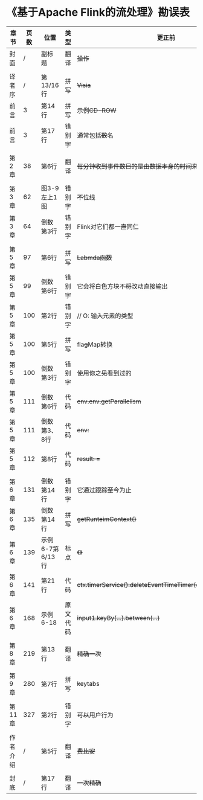 # 《基于Apache Flink的流处理》勘误表

|章节|页数  |位置 |类型    |更正前        |更正后         | 提交者 |
|---|-----|-----|-------|-------------|--------------|----------|
|封面|/|副标题|翻译|~~操作~~|**运维**|Xingcan|
||
|译者序|/|第13/16行|拼写|~~Visia~~|**Vasia**|Xingcan|
|前言|3|第14行|拼写|示例~~CD-ROW~~|示例**CD-ROM**|Fanxi|
|前言|3|第17行|错别字|通常包括~~数~~名|通常包括**书**名|-|
||
|第2章|38|第6行|翻译|~~每分钟收到事件数目的是由数据本身的时间来定义的~~|**每分钟的事件数目应该由数据自身所含的时间信息来定义**|Zhanglu He|
||
|第3章|62|图3-9左上1图|错别字|~~不~~位线|**水**位线|Guihai Liu|
|第3章|64|倒数第3行|错别字|Flink对它们都一~~直~~同仁|Flink对它们都一**视**同仁|Guihai Liu|
||
|第5章|97|第6行|拼写|~~Labmda函数~~|**Lambda**函数|Fanxi|
|第5章|99|倒数第6行|错别字|它会将白色方块不~~将~~改动直接输出|它会将白色方块不**加**改动直接输出|Guihai Liu|
|第5章|100|第2行|错别字|// O: 输~~入~~元素的类型|// O: 输**出**元素的类型|Guihai Liu|
|第5章|100|第5行|拼写|fla~~g~~Map转换|fla**t**Map转换|Guihai Liu|
|第5章|100|倒数第3行|错别字|使用你之~~见~~看到过的|使用你之**前**看到过的|Guihai Liu|
|第5章|111|倒数第6行|代码|~~env.env.getParallelism~~|**env.getParallelism**|zh0122|
|第5章|111|倒数第3、8行|代码|~~env:~~|**env =**|Xingcan|
|第5章|112|第8行|代码|~~result: =~~|**result =**|Xingcan|
||
|第6章|131|倒数第14行|错别字|它通过跟踪~~至~~今为止|它通过跟踪**迄**今为止|Guihai Liu|
|第6章|135|倒数第14行|拼写|~~getRunteimContext()~~|**getRuntimeContext()**|Yichao Yang|
|第6章|139|示例6-7第6/13行|标点|~~《》~~|**\"\"**|Jeff Yang|
|第6章|141|第21行|代码|~~ctx.timerService().deleteEventTimeTimer(curTimerTimestamp)~~|**ctx.timerService().deleteProcessingTimeTimer(curTimerTimestamp)**|Yichao Yang|
|第6章|168|示例6-18|原文代码|~~input1.keyBy(...).between(...)~~|input1.keyBy(...)**.intervalJoin(input2.KeyBy(...))**.between(...)|Yichao|
||
|第8章|219|第13行|翻译|~~精确一次~~|**至少一次**|Mason More|
||
|第9章|280|第7行|拼写|~~k~~eytabs|**K**eytabs|Guihai Liu|
||
|第11章|327|第2行|错别字|~~可以~~用户行为|**可疑**用户行为|Guihai Liu|
||
|作者介绍|/|第5行|翻译|~~费比安~~|**Fabian**|Xingcan|
||
|封底|/|第17行|翻译|~~一次精确~~|**精确一次**|Guihai Liu|
